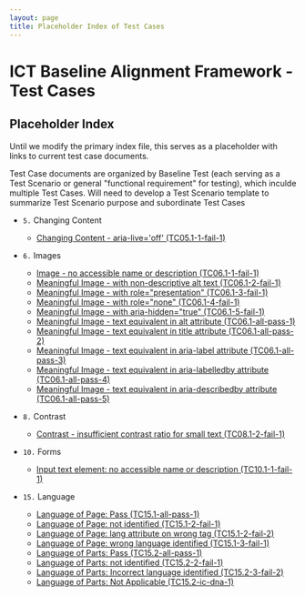 ```yaml
---
layout: page
title: Placeholder Index of Test Cases
---
```


# ICT Baseline Alignment Framework - Test Cases
## Placeholder Index

Until we modify the primary index file, this serves as a placeholder with links to current test case documents.

Test Case documents are organized by Baseline Test (each serving as a Test Scenario or general "functional requirement" for testing), which inculde multiple Test Cases. Will need to develop a Test Scenario template to summarize Test Scenario purpose and subordinate Test Cases

* `5.` Changing Content
  * [Changing Content - aria-live='off' (TC05.1-1-fail-1)](testcases/TC05.1-1-fail-1.html)
* `6.` Images
  * [Image - no accessible name or description (TC06.1-1-fail-1)](testcases/TC06.1-1-fail-1.html) 
  * [Meaningful Image - with non-descriptive alt text (TC06.1-2-fail-1)](testcases/TC06.1-2-fail-1.html)
  * [Meaningful Image -  with role="presentation" (TC06.1-3-fail-1)](testcases/TC06.1-3-fail-1.html)
  * [Meaningful Image - with role="none" (TC06.1-4-fail-1)](testcases/TC06.1-4-fail-1.html)
  * [Meaningful Image - with aria-hidden="true" (TC06.1-5-fail-1)](testcases/TC06.1-5-fail-1.html)
  * [Meaningful Image - text equivalent in alt attribute (TC06.1-all-pass-1)](testcases/TC06.1-all-pass-1.html)
  * [Meaningful Image - text equivalent in title attribute (TC06.1-all-pass-2)](testcases/TC06.1-all-pass-2.html)
  * [Meaningful Image - text equivalent in aria-label attribute (TC06.1-all-pass-3)](testcases/TC06.1-all-pass-3.html)
  * [Meaningful Image - text equivalent in aria-labelledby attribute (TC06.1-all-pass-4)](testcases/TC06.1-all-pass-4.html)
  * [Meaningful Image - text equivalent in aria-describedby attribute (TC06.1-all-pass-5)](testcases/TC06.1-all-pass-5.html)  
  
* `8.` Contrast
  * [Contrast - insufficient contrast ratio for small text (TC08.1-2-fail-1)](testcases/TC08.1-2-fail-1.html)
* `10.` Forms
  * [Input text element: no accessible name or description (TC10.1-1-fail-1)](testcases/TC10.1-1-fail-1.html)
* `15.` Language
  * [Language of Page: Pass (TC15.1-all-pass-1)](testcases/TC15.1-all-pass-1.html) 
  * [Language of Page: not identified (TC15.1-2-fail-1)](testcases/TC15.1-2-fail-1.html) 
  * [Language of Page: lang attribute on wrong tag (TC15.1-2-fail-2)](testcases/TC15.1-2-fail-2.html) 
  * [Language of Page: wrong language identified (TC15.1-3-fail-1)](testcases/TC15.1-3-fail-1.html) 
  * [Language of Parts: Pass (TC15.2-all-pass-1)](testcases/TC15.2-all-pass-1.html) 
  * [Language of Parts: not identified (TC15.2-2-fail-1)](testcases/TC15.2-2-fail-1.html) 
  * [Language of Parts: Incorrect language identified (TC15.2-3-fail-2)](testcases/TC15.2-3-fail-2.html) 
  * [Language of Parts: Not Applicable (TC15.2-ic-dna-1)](testcases/TC15.2-ic-dna-1.html) 
  